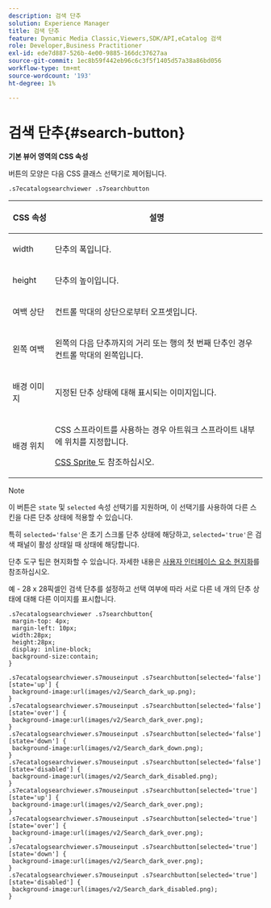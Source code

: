 ```yaml
---
description: 검색 단추
solution: Experience Manager
title: 검색 단추
feature: Dynamic Media Classic,Viewers,SDK/API,eCatalog 검색
role: Developer,Business Practitioner
exl-id: ede7d887-526b-4e00-9885-166dc37627aa
source-git-commit: 1ec8b59f442eb96c6c3f5f1405d57a38a86bd056
workflow-type: tm+mt
source-wordcount: '193'
ht-degree: 1%

---
```


# 검색 단추{#search-button}

<!--<a id="section_061E550C1C1D4DB2BD663A898895B38C"></a>-->

**기본 뷰어 영역의 CSS 속성**

버튼의 모양은 다음 CSS 클래스 선택기로 제어됩니다.

`.s7ecatalogsearchviewer .s7searchbutton`

<table id="table_94EE3F5BBE4547C0B4943471CEE7EDE4"> 
 <thead> 
  <tr> 
   <th colname="col1" class="entry"> <p> CSS 속성 </p> </th> 
   <th colname="col2" class="entry"> <p>설명 </p> </th> 
  </tr> 
 </thead>
 <tbody> 
  <tr> 
   <td colname="col1"> <p> <span class="codeph"> width </span> </p> </td> 
   <td colname="col2"> <p>단추의 폭입니다. </p> </td> 
  </tr> 
  <tr> 
   <td colname="col1"> <p> <span class="codeph"> height </span> </p> </td> 
   <td colname="col2"> <p>단추의 높이입니다. </p> </td> 
  </tr> 
  <tr> 
   <td colname="col1"> <p> <span class="codeph"> 여백 상단  </span> </p> </td> 
   <td colname="col2"> <p> 컨트롤 막대의 상단으로부터 오프셋입니다. </p> </td> 
  </tr> 
  <tr> 
   <td colname="col1"> <p> <span class="codeph"> 왼쪽 여백  </span> </p> </td> 
   <td colname="col2"> <p> 왼쪽의 다음 단추까지의 거리 또는 행의 첫 번째 단추인 경우 컨트롤 막대의 왼쪽입니다. </p> </td> 
  </tr> 
  <tr> 
   <td colname="col1"> <p> <span class="codeph"> 배경 이미지  </span> </p> </td> 
   <td colname="col2"> <p>지정된 단추 상태에 대해 표시되는 이미지입니다. </p> </td> 
  </tr> 
  <tr> 
   <td colname="col1"> <p> <span class="codeph"> 배경 위치  </span> </p> </td> 
   <td colname="col2"> <p> CSS 스프라이트를 사용하는 경우 아트워크 스프라이트 내부에 위치를 지정합니다. </p> <p><a href="../../../c-html5-s7-aem-asset-viewers/c-html5-ecatsearch-viewer-about/c-html5-ecatsearch-viewer-customizingviewer/c-html5-ecatsearch-viewer-customizingviewer.md#section-9d570f95eb2443aca74c1b02f6e89aff" format="dita" scope="local"> CSS Sprite </a>도 참조하십시오. </p> </td> 
  </tr> 
 </tbody> 
</table>

>[!NOTE]
>
>이 버튼은 `state` 및 `selected` 속성 선택기를 지원하며, 이 선택기를 사용하여 다른 스킨을 다른 단추 상태에 적용할 수 있습니다.
>
>특히 `selected='false'`은 초기 스크롤 단추 상태에 해당하고, `selected='true'`은 검색 패널이 활성 상태일 때 상태에 해당합니다.

단추 도구 팁은 현지화할 수 있습니다. 자세한 내용은 [사용자 인터페이스 요소 현지화](../../../c-html5-s7-aem-asset-viewers/c-html5-ecatsearch-viewer-about/c-html5-ecatsearch-viewer-localization.md#concept-cbfc39344c494eb7b9f6a272cff0cc74)를 참조하십시오.

예 - 28 x 28픽셀인 검색 단추를 설정하고 선택 여부에 따라 서로 다른 네 개의 단추 상태에 대해 다른 이미지를 표시합니다.

```
.s7ecatalogsearchviewer .s7searchbutton{ 
 margin-top: 4px; 
 margin-left: 10px; 
 width:28px; 
 height:28px;  
 display: inline-block; 
 background-size:contain; 
} 
 
.s7ecatalogsearchviewer.s7mouseinput .s7searchbutton[selected='false'][state='up'] { 
 background-image:url(images/v2/Search_dark_up.png); 
} 
.s7ecatalogsearchviewer.s7mouseinput .s7searchbutton[selected='false'][state='over'] { 
 background-image:url(images/v2/Search_dark_over.png);  
} 
.s7ecatalogsearchviewer.s7mouseinput .s7searchbutton[selected='false'][state='down'] { 
 background-image:url(images/v2/Search_dark_down.png); 
} 
.s7ecatalogsearchviewer.s7mouseinput .s7searchbutton[selected='false'][state='disabled'] { 
 background-image:url(images/v2/Search_dark_disabled.png); 
} 
.s7ecatalogsearchviewer.s7mouseinput .s7searchbutton[selected='true'][state='up'] { 
 background-image:url(images/v2/Search_dark_over.png); 
} 
.s7ecatalogsearchviewer.s7mouseinput .s7searchbutton[selected='true'][state='over'] { 
 background-image:url(images/v2/Search_dark_over.png);  
} 
.s7ecatalogsearchviewer.s7mouseinput .s7searchbutton[selected='true'][state='down'] { 
 background-image:url(images/v2/Search_dark_over.png);  
} 
.s7ecatalogsearchviewer.s7mouseinput .s7searchbutton[selected='true'][state='disabled'] { 
 background-image:url(images/v2/Search_dark_disabled.png);  
}
```
